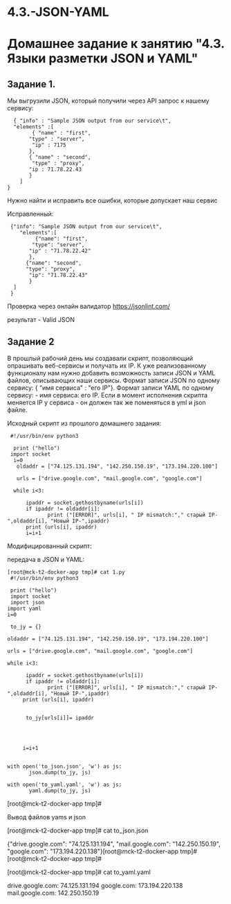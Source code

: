 # 4.3.-JSON-YAML

# Домашнее задание к занятию "4.3. Языки разметки JSON и YAML"

## Задание 1.

  Мы выгрузили JSON, который получили через API запрос к нашему сервису:
  
      { "info" : "Sample JSON output from our service\t",
      "elements" :[
            { "name" : "first",
           "type" : "server",
            "ip" : 7175 
           },
           { "name" : "second",
            "type" : "proxy",
           "ip : 71.78.22.43
           }
        ]
    }
   
   
  Нужно найти и исправить все ошибки, которые допускает наш сервис

  Исправленный:

     {"info": "Sample JSON output from our service\t",
        "elements":[
             {"name": "first",
            "type": "server",
           "ip" : "71.78.22.42" 
           },
          {"name": "second",
          "type": "proxy",
           "ip": "71.78.22.43"
           }
      ]
     }

  Проверка через онлайн валидатор https://jsonlint.com/

  результат - Valid JSON

## Задание 2

  В прошлый рабочий день мы создавали скрипт, позволяющий опрашивать веб-сервисы и получать их IP. 
К уже реализованному функционалу нам нужно добавить возможность записи JSON и YAML файлов, 
описывающих наши сервисы. Формат записи JSON по одному сервису: { "имя сервиса" : "его IP"}. 
Формат записи YAML по одному сервису: - имя сервиса: его IP. 
Если в момент исполнения скрипта меняется IP у сервиса - он должен так же поменяться в yml и json файле.

Исходный скрипт из прошлого домашнего задания:

     #!/usr/bin/env python3
    
      print ("hello")
     import socket
      i=0
       oldaddr = ["74.125.131.194", "142.250.150.19", "173.194.220.100"]
      
       urls = ["drive.google.com", "mail.google.com", "google.com"]
    
      while i<3:
  
          ipaddr = socket.gethostbyname(urls[i])
          if ipaddr != oldaddr[i]:
                 print ("[ERROR]", urls[i], " IP mismatch:"," старый IP-",oldaddr[i], "Новый IP-",ipaddr)
          print (urls[i], ipaddr)
          i=i+1



  Модифицированный скрипт:

  передача в JSON и YAML:

    [root@mck-t2-docker-app tmp]# cat 1.py
     #!/usr/bin/env python3
  
     print ("hello")
     import socket
     import json
    import yaml
    i=0
     
     to_jy = {}

    oldaddr = ["74.125.131.194", "142.250.150.19", "173.194.220.100"]
    
    urls = ["drive.google.com", "mail.google.com", "google.com"]
   
    while i<3:
  
          ipaddr = socket.gethostbyname(urls[i])
          if ipaddr != oldaddr[i]:
                 print ("[ERROR]", urls[i], " IP mismatch:"," старый IP-",oldaddr[i], "Новый IP-",ipaddr)
         print (urls[i], ipaddr)
  
  
          to_jy[urls[i]]= ipaddr
  
  
    
  
         i=i+1
  
  
    with open('to_json.json', 'w') as js:
           json.dump(to_jy, js)
  
    with open('to_yaml.yaml', 'w') as js:
           yaml.dump(to_jy, js)
  

  [root@mck-t2-docker-app tmp]#

  
Вывод файлов yams и json 
  
  [root@mck-t2-docker-app tmp]# cat to_json.json
  
   {"drive.google.com": "74.125.131.194", "mail.google.com": "142.250.150.19", "google.com": "173.194.220.138"}[root@mck-t2-docker-app tmp]#
  [root@mck-t2-docker-app tmp]#
  
  [root@mck-t2-docker-app tmp]# cat to_yaml.yaml
  
   drive.google.com: 74.125.131.194
   google.com: 173.194.220.138
   mail.google.com: 142.250.150.19
 








